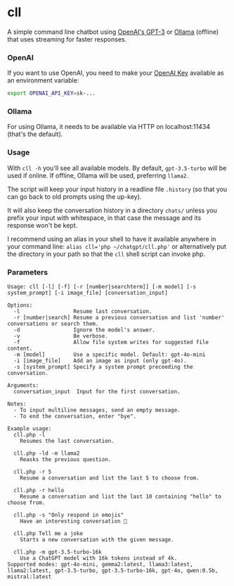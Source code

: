 # cll

A simple command line chatbot using [OpenAI's GPT-3](https://openai.com/blog/openai-api/) or [Ollama](https://github.com/jmorganca/ollama) (offline) that uses streaming for faster responses.

### OpenAI

If you want to use OpenAI, you need to make your [OpenAI Key](https://platform.openai.com/account/api-keys) available as an environment variable:

```bash
export OPENAI_API_KEY=sk-...
```

### Ollama

For using Ollama, it needs to be available via HTTP on localhost:11434 (that's the default).  

### Usage

With `cll -h` you'll see all available models. By default, `gpt-3.5-turbo` will be used if online. If offline, Ollama will be used, preferring `llama2`.

The script will keep your input history in a readline file `.history` (so that you can go back to old prompts using the up-key).

It will also keep the conversation history in a directory `chats/` unless you prefix your input with whitespace, in that case the message and its response won't be kept.

I recommend using an alias in your shell to have it available anywhere in your command line: `alias cll='php ~/chatgpt/cll.php'` or alternatively put the directory in your path so that the `cll` shell script can invoke php.

### Parameters

```
Usage: cll [-l] [-f] [-r [number|searchterm]] [-m model] [-s system_prompt] [-i image_file] [conversation_input]

Options:
  -l                 Resume last conversation.
  -r [number|search] Resume a previous conversation and list 'number' conversations or search them.
  -d                 Ignore the model's answer.
  -v                 Be verbose.
  -f                 Allow file system writes for suggested file content.
  -m [model]         Use a specific model. Default: gpt-4o-mini
  -i [image_file]    Add an image as input (only gpt-4o).
  -s [system_prompt] Specify a system prompt preceeding the conversation.

Arguments:
  conversation_input  Input for the first conversation.

Notes:
  - To input multiline messages, send an empty message.
  - To end the conversation, enter "bye".

Example usage:
  cll.php -l
    Resumes the last conversation.

  cll.php -ld -m llama2
    Reasks the previous question.

  cll.php -r 5
    Resume a conversation and list the last 5 to choose from.

  cll.php -r hello
    Resume a conversation and list the last 10 containing "hello" to choose from.

  cll.php -s "Only respond in emojis"
    Have an interesting conversation 🙂

  cll.php Tell me a joke
    Starts a new conversation with the given message.

  cll.php -m gpt-3.5-turbo-16k
    Use a ChatGPT model with 16k tokens instead of 4k.
Supported modes: gpt-4o-mini, gemma2:latest, llama3:latest, llama2:latest, gpt-3.5-turbo, gpt-3.5-turbo-16k, gpt-4o, qwen:0.5b, mistral:latest
```

